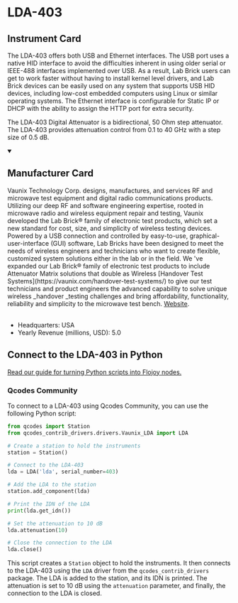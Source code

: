 
# LDA-403

## Instrument Card

The LDA-403 offers both USB and Ethernet interfaces. The USB port uses a native HID interface to avoid the difficulties inherent in using older serial or IEEE-488 interfaces implemented over USB. As a result, Lab Brick users can get to work faster without having to install kernel level drivers, and Lab Brick devices can be easily used on any system that supports USB HID devices, including low-cost embedded computers using Linux or similar operating systems. The Ethernet interface is configurable for Static IP or DHCP with the ability to assign the HTTP port for extra security.


The LDA-403 Digital Attenuator is a bidirectional, 50 Ohm step attenuator. The LDA-403 provides attenuation control from 0.1 to 40 GHz with a step size of 0.5 dB.

<details open>
<summary><h2>Manufacturer Card</h2></summary>
Vaunix Technology Corp. designs, manufactures, and services RF and microwave test equipment and digital radio communications products. Utilizing our deep RF and software engineering expertise, rooted in microwave radio and wireless equipment repair and testing, Vaunix developed the Lab Brick® family of electronic test products, which set a new standard for cost, size, and simplicity of wireless testing devices. Powered by a USB connection and controlled by easy-to-use, graphical-user-interface (GUI) software, Lab Bricks have been designed to meet the needs of wireless engineers and technicians who want to create flexible, customized system solutions either in the lab or in the field. We 've expanded our Lab Brick® family of electronic test products to include Attenuator Matrix solutions that double as Wireless [Handover Test Systems](https://vaunix.com/handover-test-systems/) to give our test technicians and product engineers the advanced capability to solve unique wireless _handover _testing challenges and bring affordability, functionality, reliability and simplicity to the microwave test bench. <a href="https://vaunix.com/">Website</a>.
<br></br>
<ul>
  <li>Headquarters: USA</li>
  <li>Yearly Revenue (millions, USD): 5.0</li>
</ul>
</details>

## Connect to the LDA-403 in Python

[Read our guide for turning Python scripts into Flojoy nodes.](https://docs.flojoy.ai/custom-nodes/creating-custom-node/)


### Qcodes Community

To connect to a LDA-403 using Qcodes Community, you can use the following Python script:

```python
from qcodes import Station
from qcodes_contrib_drivers.drivers.Vaunix_LDA import LDA

# Create a station to hold the instruments
station = Station()

# Connect to the LDA-403
lda = LDA('lda', serial_number=403)

# Add the LDA to the station
station.add_component(lda)

# Print the IDN of the LDA
print(lda.get_idn())

# Set the attenuation to 10 dB
lda.attenuation(10)

# Close the connection to the LDA
lda.close()
```

This script creates a `Station` object to hold the instruments. It then connects to the LDA-403 using the `LDA` driver from the `qcodes_contrib_drivers` package. The LDA is added to the station, and its IDN is printed. The attenuation is set to 10 dB using the `attenuation` parameter, and finally, the connection to the LDA is closed.

